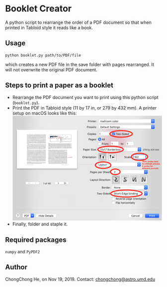 # Booklet Creator

A python script to rearrange the order of a PDF document so that when
printed in Tabloid style it reads like a book.

## Usage

```
python booklet.py path/to/PDF/file
```
which creates a new PDF file in the save folder with pages rearranged.
It will not overwrite the original PDF document.

## Steps to print a paper as a booklet
- Rearrange the PDF document you want to print using this python
  script (`booklet.py`).
- Print the PDF in Tabloid style (11 by 17 in, or 279 by 432 mm). A printer setup on macOS looks like this:
  ![printer_setup](printer_setup.png)
- Finally, folder and staple it.

## Required packages

`numpy` and `PyPDF2`

## Author

ChongChong He, on Nov 19, 2019. Contact: chongchong@astro.umd.edu
